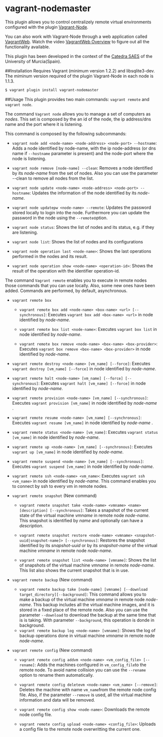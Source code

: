 vagrant-nodemaster
==================
This plugin allows you to control centralizely remote virtual environments configured with the plugin [Vagrant-Node](https://github.com/fjsanpedro/vagrant-nodemaster/tree/master/lib/vagrant-node).

You can also work with Vagrant-Node through a web application called [VagrantWeb](https://github.com/catedrasaes-umu/vagrantweb/). Watch the video [VagrantWeb Overview](https://www.youtube.com/watch?v=PslrNMAl_vU) to figure out all the functionality available.

This plugin has been developed in the context of the [Catedra SAES](http://www.catedrasaes.org) of the University of Murcia(Spain).

##Installation
Requires Vagrant (minimum version 1.2.2) and libsqlite3-dev. The miminum version required of the plugin Vagrant-Node in each node is 1.1.3.

```bash
$ vagrant plugin install vagrant-nodemaster
```

##Usage
This plugin provides two main commands: `vagrant remote` and `vagrant node`.

The command `Vagrant node` allows you to manage a set of computers as *nodes*. This set is composed by the an id of the node, the ip address/dns name and the port where it is listening.

This command is composed by the following subcommands:

* `vagrant node add <node-name> <node-address> <node-port> --hostname`:
Adds a node identified by node-name, with the ip node-address (or dns name if `--hostname` parameter is present) and the node-port where the node is listening.

* `vagrant node remove [node-name] --clean`: Removes a node identified by its *node-name* from the set of nodes. Also you can use the parameter --clean to remove all nodes from the list.

* `vagrant node update <node-name> <node-address> <node-port> --hostname`: Updates the information of the node identified by its *node-name*.

* `vagrant node updatepw <node-name> --remote`: Updates the password stored locally to login into the node. Furthermore you can update the password in the node using the `--remote`option.

* `vagrant node status`: Shows the list of nodes and its status, e.g. if they are listening.

* `vagrant node list`: Shows the list of nodes and its configurations

* `vagrant node operation last <node-name>`: Shows the last operations performed in the nodes and its result.

* `vagrant node operation show <node-name> <operation-id>`: Shows the result of the operation with the identifier operation-id.


The command `Vagrant remote` enables you to execute in remote nodes those commands that you can use locally. Also, some new ones have been added. Commands are performed, by default, asynchronous.

* `vagrant remote box`
  * `vagrant remote box add <node-name> <box-name> <url> [--synchronous]`: Executes `vagrant box add <box-name> <url>` in node identified by *node-name*.

  * `vagrant remote box list <node-name>`: Executes `vagrant box list` in node identified by *node-name*.

  * `vagrant remote box remove <node-name> <box-name> <box-provider>`: Executes `vagrant box remove <box-name> <box-provider>` in node identified by *node-name*.

* `vagrant remote destroy <node-name> [vm_name] [--force]`: Executes `vagrant destroy [vm_name] [--force]` in node identified by *node-name*.

* `vagrant remote halt <node-name> [vm_name] [--force] [--synchronous]`: Executes `vagrant halt [vm_name] [--force]` in node identified by *node-name*.

* `vagrant remote provision <node-name> [vm_name] [--synchronous]`: Executes `vagrant provision [vm_name]` in node identified by *node-name* .

* `vagrant remote resume <node-name> [vm_name] [--synchronous]`: Executes `vagrant resume [vm_name]` in node identified by *node-name* .

* `vagrant remote status <node-name> [vm_name]`: Executes `vagrant status [vm_name]` in node identified by *node-name*.

* `vagrant remote up <node-name> [vm_name] [--synchronous]`: Executes `vagrant up [vm_name]` in node identified by *node-name*.

* `vagrant remote suspend <node-name> [vm_name] [--synchronous]`: Executes `vagrant suspend [vm_name]` in node identified by *node-name*.

* `vagrant remote ssh <node-name> <vm_name>`: Executes `vagrant ssh <vm_name>` in node identified by *node-name*. This command enables you to connect by ssh to every vm in remote nodes.


* `vagrant remote snapshot` (New command)

  * `vagrant remote snapshot take <node-name> <vmname> <name> [description] [--synchronous]`: Takes a snapshot of the current state of the virtual machine *vmname* in remote node *node-name*. This snapshot is identified by *name* and optionally can have a *description*.

  * `vagrant remote snapshot restore <node-name> <vmname> <snapshot-uuid|snapshot-name]> [--synchronous]`: Restores the snapshot identified by its *snapshot-uuid* or by its *snapshot-name* of the virtual machine *vmname* in remote node *node-name*.

  * `vagrant remote snapshot list <node-name> [vmname]`: Shows the list of snapshots of the virtual machine *vmname* in remote *node-name*. This list also shows the current snapshot that is in use.


* `vagrant remote backup` (New command)

  * `vagrant remote backup take [node-name] [vmname] [--download target_directory][--background]`: This command allows you to make a backup of the virtual machine *vmname* in remote node *node-name*. This backup includes all the virtual machine images, and it is stored in a fixed place of the remote node. Also you can use the parameter `--download` to download the backup at the same time that is is taking. With parameter `--background`, this operation is donde in background.
 
  * `vagrant remote backup log <node-name> [vmname]`: Shows the log of backup operations done in virtual machine *vmname* in remote node *node-name*.
 

* `vagrant remote config` (New command)

  * `vagrant remote config addvm <node-name> <vm_config_file> [--rename]`: Adds the machines configured in `vm_config_file`to the remote node. To avoid name collision you can use the `--rename` option to rename them automatically.

  * `vagrant remote config deletevm <node-name> <vm_name> [--remove]`: Deletes the machine with name `vm_name`from the remote node config file. Also, if the parameter `--remove` is used, all the virtual machine information and data will be removed.

  * `vagrant remote config show <node-name>`: Downloads the remote node config file.

  * `vagrant remote config upload <node-name> <config_file>`: Uploads a config file to the remote node overwritting the current one.






